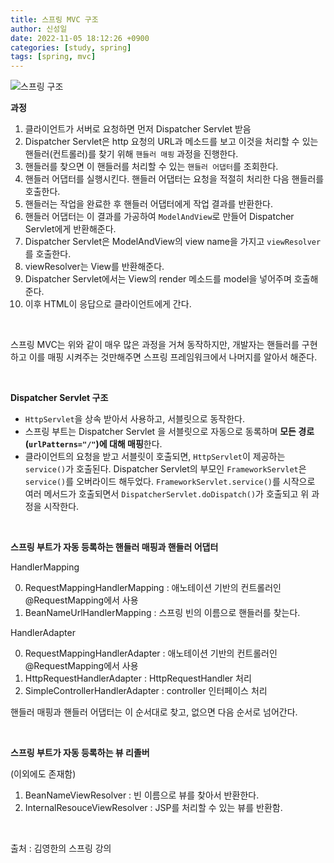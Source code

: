 ```yaml
---
title: 스프링 MVC 구조
author: 신성일
date: 2022-11-05 18:12:26 +0900
categories: [study, spring]
tags: [spring, mvc]
---
```



![스프링 구조](https://cdn.inflearn.com/public/comments/f411d5af-8466-4119-9dcd-5676edc1fb49/%EC%9D%B4%EB%AF%B8%EC%A7%80%20001.png)

**과정**

1. 클라이언트가 서버로 요청하면 먼저 Dispatcher Servlet 받음
2. Dispatcher Servlet은 http 요청의 URL과 메소드를 보고 이것을 처리할 수 있는 핸들러(컨트롤러)를 찾기 위해 `핸들러 매핑` 과정을 진행한다.
3. 핸들러를 찾으면 이 핸들러를 처리할 수 있는 `핸들러 어댑터`를 조회한다.
4. 핸들러 어댑터를 실행시킨다. 핸들러 어댑터는 요청을 적절히 처리한 다음 핸들러를 호출한다.
5. 핸들러는 작업을 완료한 후 핸들러 어댑터에게 작업 결과를 반환한다.
6. 핸들러 어댑터는 이 결과를 가공하여 `ModelAndView`로 만들어 Dispatcher Servlet에게 반환해준다.
7. Dispatcher Servlet은 ModelAndView의 view name을 가지고 `viewResolver` 를 호출한다.
8. viewResolver는 View를 반환해준다.
9. Dispatcher Servlet에서는 View의 render 메소드를 model을 넣어주며 호출해준다.
10.   이후 HTML이 응답으로 클라이언트에게 간다.

<br/>

스프링 MVC는 위와 같이 매우 많은 과정을 거쳐 동작하지만, 개발자는 핸들러를 구현하고 이를 매핑 시켜주는 것만해주면 스프링 프레임워크에서 나머지를 알아서 해준다.

<br/>

**Dispatcher Servlet 구조**

-  `HttpServlet`을 상속 받아서 사용하고, 서블릿으로 동작한다.
-  스프링 부트는 Dispatcher Servlet 을 서블릿으로 자동으로 동록하며 **모든 경로(`urlPatterns="/"`)에 대해 매핑**한다.
-  클라이언트의 요청을 받고 서블릿이 호출되면, `HttpServlet`이 제공하는 `service()`가 호출된다. Dispatcher Servlet의 부모인 `FrameworkServlet`은 `service()`를 오버라이드 해두었다. `FrameworkServlet.service()`를 시작으로 여러 메서드가 호출되면서 `DispatcherServlet.doDispatch()`가 호출되고 위 과정을 시작한다.

<br/>

**스프링 부트가 자동 등록하는 핸들러 매핑과 핸들러 어댑터**

HandlerMapping

0. RequestMappingHandlerMapping : 애노테이션 기반의 컨트롤러인 @RequestMapping에서 사용
1. BeanNameUrlHandlerMapping : 스프링 빈의 이름으로 핸들러를 찾는다.

HandlerAdapter

0. RequestMappingHandlerAdapter : 애노테이션 기반의 컨트롤러인 @RequestMapping에서 사용
1. HttpRequestHandlerAdapter : HttpRequestHandler 처리
2. SimpleControllerHandlerAdapter : controller 인터페이스 처리

핸들러 매핑과 핸들러 어댑터는 이 순서대로 찾고, 없으면 다음 순서로 넘어간다.

<br/>

**스프링 부트가 자동 등록하는 뷰 리졸버**

(이외에도 존재함)

1. BeanNameViewResolver : 빈 이름으로 뷰를 찾아서 반환한다.
2. InternalResouceViewResolver : JSP를 처리할 수 있는 뷰를 반환함.

<br/>

출처 : 김영한의 스프링 강의
